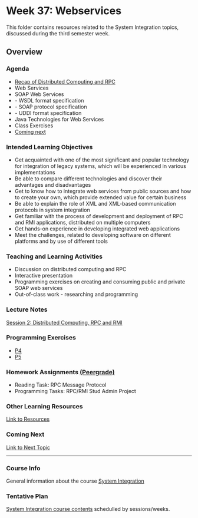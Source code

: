 # Week 37: Webservices
This folder contains resources related to the System Integration topics, discussed during the third semester week.	
<h2>Overview</h2>
<h3>Agenda</h3>
<ul>
	<li><a href=https://github.com/datsoftlyngby/soft2019fall-si/tree/master/docs/Sessions/Week36>Recap of Distributed Computing and RPC</a></li>
	<li>Web Services</li>
	<li>SOAP Web Services</li>
	<li>- WSDL format specification</li>
	<li>- SOAP protocol specification</li>
  	<li>- UDDI format specification</li>
  	<li>Java Technologies for Web Services</li>
  	<li>Class Exercises</li>
	<li><a href=https://github.com/datsoftlyngby/soft2019fall-si/tree/master/docs/Sessions/Week38>Coming next</a></li>
</ul>	

<h3>Intended Learning Objectives</h3>
<ul>
	<li>Get acquainted with one of the most significant and popular technology for integration of legacy systems, which will be experienced in various implementations</li>
	<li>Be able to compare different technologies and discover their advantages and disadvantages</li>
	<li>Get to know how to integrate web services from public sources and how to create your own, which provide extended value for certain business</li>
	<li>Be able to explain the role of XML and XML-based communication protocols in system integration</li>
	<li>Get familiar with the process of development and deployment of RPC and RMI applications, distributed on multiple computers</li>
	<li>Get hands-on experience in developing integrated web applications</li>
	<li>Meet the challenges, related to developing software on different platforms and by use of different tools</li>	
</ul>

<h3>Teaching and Learning Activities</h3>
<ul>
	<li>Discussion on distributed computing and RPC</li>
	<li>Interactive presentation</li>
	<li>Programming exercises on creating and consuming public and private SOAP web services</li>	
	<li>Out-of-class work - researching and programming</li>
</ul>
 
<h3>Lecture Notes</h3>
  	<a href="https://cphbusiness.mrooms.net/pluginfile.php/277596/mod_resource/content/1/RPCRMI.pdf">Session 2: Distributed Computing, RPC and RMI</a>
  
<h3>Programming Exercises</h3>
<ul>
	<li><a href="https://datsoftlyngby.github.io/soft2019fall-si/Sessions/Week36/Class%20Exercises#P4-RMI"> P4</a></li> 
	<li><a href="https://datsoftlyngby.github.io/soft2019fall-si/Sessions/Week36/Class%20Exercises#P5-RMIDB">P5</a></li> 
</ul>
      
<h3>Homework Assignments <a href="https://app.peergrade.io/teacher/courses/cad8c537-e32d-4552-b083-27aa02dfe9e6/assignments"> (Peergrade) </a> </h3>
<ul>
	<li>Reading Task: RPC Message Protocol</li>
	<li>Programming Tasks: RPC/RMI Stud Admin Project</li>
</ul>	
	
<h3>Other Learning Resources</h3>
<a href="https://datsoftlyngby.github.io/soft2019fall-si/Sessions/Week36/Resources/">Link to Resources</a>

<h3>Coming Next</h3>
<a href="https://datsoftlyngby.github.io/soft2019fall-si/Sessions/Week37/">Link to Next Topic</a>
<hr>
<h3>Course Info</h3>
General information about the course <a href="https://datsoftlyngby.github.io/soft2019fall/SI/course-info.html"> System Integration</a>
<h3>Tentative Plan</h3>
<a href="https://datsoftlyngby.github.io/soft2019fall-si/Info/tentative-plan">System Integration course contents</a> schedulled by sessions/weeks.</a>


